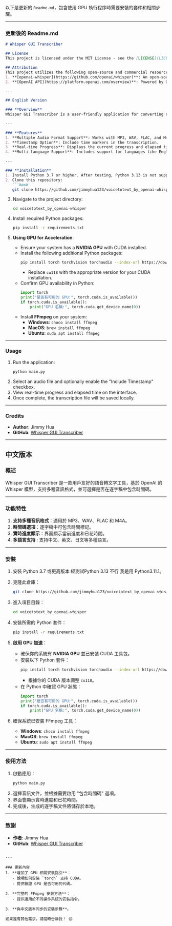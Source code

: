 以下是更新的 `Readme.md`，包含使用 GPU 執行程序時需要安裝的套件和相關步驟。

---

### 更新後的 **Readme.md**

```markdown
# Whisper GUI Transcriber

## License
This project is licensed under the MIT License - see the [LICENSE](LICENSE) file for details.

## Attribution
This project utilizes the following open-source and commercial resources:
1. **[openai-whisper](https://github.com/openai/whisper)**: An open-source audio-to-text library by OpenAI, licensed under the MIT License.
2. **[OpenAI API](https://platform.openai.com/overview)**: Powered by OpenAI's GPT model for transcription and natural language processing tasks.

---

## English Version

### **Overview**
Whisper GUI Transcriber is a user-friendly application for converting audio files into text. Powered by OpenAI's Whisper model, this tool supports multiple audio formats and allows users to optionally include timestamps in the transcription.

---

### **Features**
1. **Multiple Audio Format Support**: Works with MP3, WAV, FLAC, and M4A.
2. **Timestamp Option**: Include time markers in the transcription.
3. **Real-time Progress**: Displays the current progress and elapsed time.
4. **Multi-language Support**: Includes support for languages like English, Chinese, Japanese, etc.

---

### **Installation**
1. Install Python 3.7 or higher. After testing, Python 3.13 is not supported. I am using Python 3.11.1.
2. Clone this repository:
   ```bash
   git clone https://github.com/jimmyhua123/voicetotext_by_openai-whisper.git
   ```
3. Navigate to the project directory:
   ```bash
   cd voicetotext_by_openai-whisper
   ```
4. Install required Python packages:
   ```bash
   pip install -r requirements.txt
   ```

5. **Using GPU for Acceleration**:
   - Ensure your system has a **NVIDIA GPU** with CUDA installed.
   - Install the following additional Python packages:
     ```bash
     pip install torch torchvision torchaudio --index-url https://download.pytorch.org/whl/cu118
     ```
     - Replace `cu118` with the appropriate version for your CUDA installation.
   - Confirm GPU availability in Python:
     ```python
     import torch
     print("是否有可用的 GPU:", torch.cuda.is_available())
     if torch.cuda.is_available():
         print("GPU 名稱:", torch.cuda.get_device_name(0))
     ```
   - Install **FFmpeg** on your system:
     - **Windows**: `choco install ffmpeg`
     - **MacOS**: `brew install ffmpeg`
     - **Ubuntu**: `sudo apt install ffmpeg`

---

### **Usage**
1. Run the application:
   ```bash
   python main.py
   ```
2. Select an audio file and optionally enable the "Include Timestamp" checkbox.
3. View real-time progress and elapsed time on the interface.
4. Once complete, the transcription file will be saved locally.

---

### **Credits**
- **Author**: Jimmy Hua  
- **GitHub**: [Whisper GUI Transcriber](https://github.com/jimmyhua123/voicetotext_by_openai-whisper)

---

## 中文版本

### **概述**
Whisper GUI Transcriber 是一款用戶友好的語音轉文字工具，基於 OpenAI 的 Whisper 模型，支持多種音訊格式，並可選擇是否在逐字稿中包含時間碼。

---

### **功能特性**
1. **支持多種音訊格式**：適用於 MP3、WAV、FLAC 和 M4A。
2. **時間碼選項**：逐字稿中可包含時間標記。
3. **實時進度顯示**：界面顯示當前進度和已花時間。
4. **多語言支持** : 支持中文、英文、日文等多種語言。

---

### **安裝**
1. 安裝 Python 3.7 或更高版本 經測試Python 3.13 不行 我是用 Python3.11.1。
2. 克隆此倉庫：
   ```bash
   git clone https://github.com/jimmyhua123/voicetotext_by_openai-whisper.git
   ```
3. 進入項目目錄：
   ```bash
   cd voicetotext_by_openai-whisper
   ```
4. 安裝所需的 Python 套件：
   ```bash
   pip install -r requirements.txt
   ```

5. **啟用 GPU 加速**：
   - 確保你的系統有 **NVIDIA GPU** 並已安裝 CUDA 工具包。
   - 安裝以下 Python 套件：
     ```bash
     pip install torch torchvision torchaudio --index-url https://download.pytorch.org/whl/cu118
     ```
     - 根據你的 CUDA 版本調整 `cu118`。
   - 在 Python 中確認 GPU 狀態：
     ```python
     import torch
     print("是否有可用的 GPU:", torch.cuda.is_available())
     if torch.cuda.is_available():
         print("GPU 名稱:", torch.cuda.get_device_name(0))
     ```

6. 確保系統已安裝 FFmpeg 工具：
   - **Windows**: `choco install ffmpeg`
   - **MacOS**: `brew install ffmpeg`
   - **Ubuntu**: `sudo apt install ffmpeg`

---

### **使用方法**
1. 啟動應用：
   ```bash
   python main.py
   ```
2. 選擇音訊文件，並根據需要啟用 "包含時間碼" 選項。
3. 界面會顯示實時進度和已花時間。
4. 完成後，生成的逐字稿文件將儲存於本地。

---

### **致謝**
- **作者**: Jimmy Hua  
- **GitHub**: [Whisper GUI Transcriber](https://github.com/jimmyhua123/voicetotext_by_openai-whisper)
```

---

### 更新內容
1. **增加了 GPU 相關安裝指引**：
   - 說明如何安裝 `torch` 支持 CUDA。
   - 提供驗證 GPU 是否可用的代碼。

2. **完整的 FFmpeg 安裝方法**：
   - 提供適用於不同操作系統的安裝指令。

3. **與中文版本同步的安裝步驟**。

如果還有其他需求，請隨時告訴我！ 😊